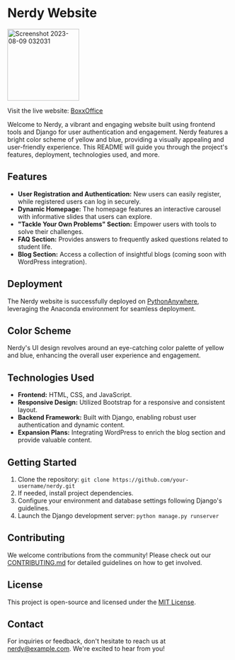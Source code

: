# Nerdy Website


<img width="162" alt="Screenshot 2023-08-09 032031" src="https://github.com/KumarAbhay98/nerdytech/assets/92244303/4a3d8a88-c309-4e07-a9cb-5e1b01fb3c96">


Visit the live website: [BoxxOffice](https://boxxoffice.netlify.app/)

Welcome to Nerdy, a vibrant and engaging website built using frontend tools and Django for user authentication and engagement. Nerdy features a bright color scheme of yellow and blue, providing a visually appealing and user-friendly experience. This README will guide you through the project's features, deployment, technologies used, and more.

## Features

- **User Registration and Authentication:** New users can easily register, while registered users can log in securely.
- **Dynamic Homepage:** The homepage features an interactive carousel with informative slides that users can explore.
- **"Tackle Your Own Problems" Section:** Empower users with tools to solve their challenges.
- **FAQ Section:** Provides answers to frequently asked questions related to student life.
- **Blog Section:** Access a collection of insightful blogs (coming soon with WordPress integration).

## Deployment

The Nerdy website is successfully deployed on [PythonAnywhere](https://www.pythonanywhere.com/), leveraging the Anaconda environment for seamless deployment.

## Color Scheme

Nerdy's UI design revolves around an eye-catching color palette of yellow and blue, enhancing the overall user experience and engagement.

## Technologies Used

- **Frontend:** HTML, CSS, and JavaScript.
- **Responsive Design:** Utilized Bootstrap for a responsive and consistent layout.
- **Backend Framework:** Built with Django, enabling robust user authentication and dynamic content.
- **Expansion Plans:** Integrating WordPress to enrich the blog section and provide valuable content.

## Getting Started

1. Clone the repository: `git clone https://github.com/your-username/nerdy.git`
2. If needed, install project dependencies.
3. Configure your environment and database settings following Django's guidelines.
4. Launch the Django development server: `python manage.py runserver`

## Contributing

We welcome contributions from the community! Please check out our [CONTRIBUTING.md](CONTRIBUTING.md) for detailed guidelines on how to get involved.

## License

This project is open-source and licensed under the [MIT License](LICENSE).

## Contact

For inquiries or feedback, don't hesitate to reach us at nerdy@example.com. We're excited to hear from you!

